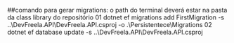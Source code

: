 ##comando para gerar migrations: 
o path do terminal deverá estar na pasta da class library do repositório
01 dotnet ef migrations add FirstMigration -s ..\DevFreela.API\DevFreela.API.csproj -o .\Persistentece\Migrations 
02 dotnet ef database update -s  ..\DevFreela.API\DevFreela.API.csproj


